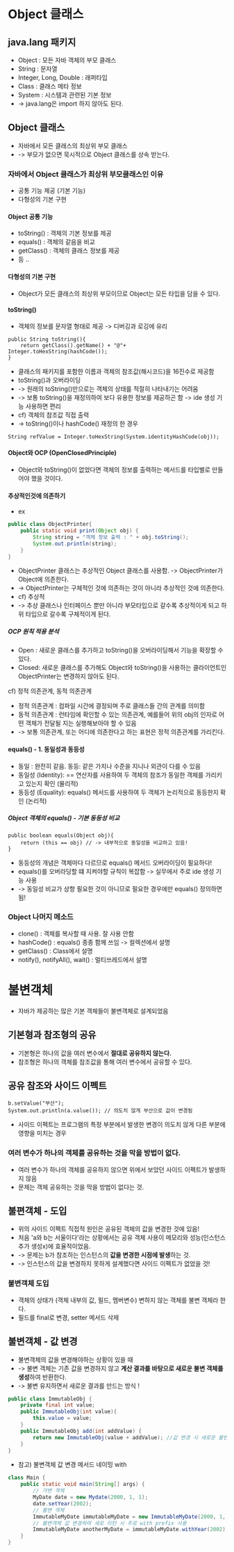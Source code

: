 # Object 클래스
## java.lang 패키지
- Object : 모든 자바 객체의 부모 클래스
- String : 문자열
- Integer, Long, Double : 래퍼타입
- Class : 클래스 메타 정보 
- System : 시스템과 관련된 기본 정보 
- -> java.lang은 import 하지 않아도 된다.
## Object 클래스
- 자바에서 모든 클래스의 최상위 부모 클래스 
- -> 부모가 없으면 묵시적으로 Object 클래스를 상속 받는다. 
### 자바에서 Object 클래스가 최상위 부모클래스인 이유
- 공통 기능 제공 (기본 기능)
- 다형성의 기본 구현 
#### Object 공통 기능
- toString() : 객체의 기본 정보를 제공
- equals() : 객체의 같음을 비교
- getClass() : 객체의 클래스 정보를 제공
- 등 ..
#### 다형성의 기본 구현
- Object가 모든 클래스의 최상위 부모이므로 Object는 모든 타입을 담을 수 있다. 

#### toString()
- 객체의 정보를 문자열 형태로 제공 -> 디버깅과 로깅에 유리
```
public String toString(){
    return getClass().getName() + "@"+ Integer.toHexString(hashCode());
}
```
- 클래스의 패키지를 포함한 이름과 객체의 참조값(해시코드)을 16진수로 제공함  
- toString()과 오버라이딩
- -> 원래의 toString()만으로는 객체의 상태를 적절히 나타내기는 어려움
- -> 보통 toString()을 재정의하여 보다 유용한 정보를 제공하곤 함 -> ide 생성 기능 사용하면 편리
- cf) 객체의 참조값 직접 출력
- -> toString()이나 hashCode() 재정의 한 경우
```
String refValue = Integer.toHexString(System.identityHashCode(obj));
```
#### Object와 OCP (OpenClosedPrinciple)
- Object와 toString()이 없었다면 객체의 정보를 출력하는 메서드를 타입별로 만들어야 했을 것이다.
#### 추상적인것에 의존하기
- ex
```java
public class ObjectPrinter{
    public static void print(Object obj) {
        String string = "객체 정보 출력 : " + obj.toString();
        System.out.println(string);
    }
}
```
- ObjectPrinter 클래스는 추상적인 Object 클래스를 사용함. -> ObjectPrinter가 Object에 의존한다.
- -> ObjectPrinter는 구체적인 것에 의존하는 것이 아니라 추상적인 것에 의존한다.
- cf) 추상적
- -> 추상 클래스나 인터페이스 뿐만 아니라 부모타입으로 갈수록 추상적이게 되고 하위 타입으로 갈수록 구체적이게 된다.
##### OCP 원칙 적용 분석
- Open : 새로운 클래스를 추가하고 toString()을 오버라이딩해서 기능을 확장할 수 있다.
- Closed: 새로운 클래스를 추가해도 Object와 toString()을 사용하는 클라이언트인 ObjectPrinter는 변경하지 않아도 된다.

cf) 정적 의존관계, 동적 의존관계
- 정적 의존관계 : 컴파일 시간에 결정되며 주로 클래스들 간의 관계를 의미함
- 동적 의존관계 : 런타임에 확인할 수 있는 의존관계, 예를들어 위의 obj의 인자로 어떤 객체가 전달될 지는 실행해보아야 할 수 있음
- -> 보통 의존관계, 또는 어디에 의존한다고 하는 표현은 정적 의존관계를 가리킨다. 

#### equals() - 1. 동일성과 동등성
- 동일 : 완전히 같음. 동등: 같은 가치나 수준을 지니나 외관이 다를 수 있음
- 동일성 (Identity): == 연산자를 사용하여 두 객체의 참조가 동일한 객체를 가리키고 있는지 확인 (물리적)
- 동등성 (Equality): equals() 메서드를 사용하여 두 객체가 논리적으로 동등한지 확인 (논리적)
##### Object 객체의 equals() - 기본 동등성 비교
```
public boolean equals(Object obj){
    return (this == obj) // -> 내부적으로 동일성을 비교하고 있음!  
}
```
- 동등성의 개념은 객체마다 다르므로 equals() 메서드 오버라이딩이 필요하다!
- equals()를 오버라딩할 떄 지켜야할 규칙이 복잡함 -> 실무에서 주로 ide 생성 기능 사용 
- -> 동일성 비교가 상항 필요한 것이 아니므로 필요한 경우에만 equals() 정의하면 됨!

### Object 나머지 메소드
- clone() : 객체를 복사할 때 사용. 잘 사용 안함
- hashCode() : equals() 종종 함께 쓰임 -> 컬렉션에서 설명
- getClass() : Class에서 설명
- notify(), notifyAll(), wait() : 멀티쓰레드에서 설명

# 불변객체
- 자바가 제공하는 많은 기본 객체들이 불변객체로 설계되었음
## 기본형과 참조형의 공유
- 기본형은 하나의 값을 여러 변수에서 **절대로 공유하지 않는다.**
- 참조형은 하나의 객체를 참조값을 통해 여러 변수에서 공유할 수 있다.

## 공유 참조와 사이드 이펙트
```
b.setValue("부산");
System.out.println(a.value()); // 의도치 않게 부산으로 값이 변경됨 
```
- 사이드 이펙트는 프로그램의 특정 부분에서 발생한 변경이 의도치 않게 다른 부분에 영향을 미치는 경우

### 여러 변수가 하나의 객체를 공유하는 것을 막을 방법이 없다.
- 여러 변수가 하나의 객체를 공유하지 않으면 위에서 보았던 사이드 이펙트가 발생하지 않음
- 문제는 객체 공유하는 것을 막을 방법이 없다는 것. 

## 불편객체 - 도입
- 위의 사이드 이펙트 직접적 원인은 공유된 객체의 값을 변경한 것에 있음!
- 처음 'a와 b는 서울이다'라는 상황에서는 공유 객체 사용이 메모리와 성능(인스턴스 추가 생성x)에 효율적이었음.
- -> 문제는 b가 참조하는 인스턴스의 **값을 변경한 시점에 발생**하는 것.
- -> 인스턴스의 값을 변경하지 못하게 설계했다면 사이드 이펙트가 없었을 것!

### 불변객체 도입
- 객체의 상태가 (객체 내부의 값, 필드, 멤버변수) 변하지 않는 객체를 불변 객체라 한다. 
- 필드를 final로 변경, setter 메서드 삭제 

## 불변객체 - 값 변경
- 불변객체의 값을 변경해야하는 상황이 있을 때
- -> 불변 객체는 기존 값을 변경하지 않고 **계산 결과를 바탕으로 새로운 불변 객체를 생성**하여 반환한다.
- -> 불변 유지하면서 새로운 결과를 만드는 방식 !
```java
public class ImmutableObj {
    private final int value;
    public ImmutableObj(int value){
        this.value = value;
    }   
    public ImmutableObj add(int addValue) {
        return new ImmutableObj(value + addValue); //값 변경 시 새로운 불변 객체를 생성하여 리턴
    }    
}
```
- 참고) 불변객체 값 변경 메서드 네이밍 with
```java
class Main {
    public static void main(String[] args) {
        // 가변 객체
        MyDate date = new Mydate(2000, 1, 1);
        date.setYear(2002);
        // 불변 객체
        ImmutableMyDate immutableMyDate = new ImmutableMyDate(2000, 1, 1);
        // 불변객체 값 변경하여 새로 리턴 시 주로 with prefix 사용
        ImmutableMyDate anotherMyDate = immutableMyDate.withYear(2002);
    }
}
```

